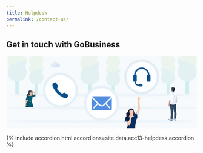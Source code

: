 ```yaml
---
title: Helpdesk
permalink: /contact-us/
---
```


## Get in touch with GoBusiness

![Helpdesk](/images/Helpdesk.jpg)

{% include accordion.html accordions=site.data.acc13-helpdesk.accordion %}
